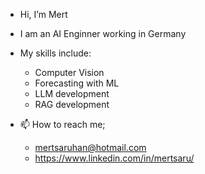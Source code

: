 - Hi, I’m Mert
- I am an AI Enginner working in Germany
- My skills include:
    - Computer Vision
    - Forecasting with ML
    - LLM development
    - RAG development

- 📫 How to reach me;
    - mertsaruhan@hotmail.com
    - https://www.linkedin.com/in/mertsaru/

<!---
mertsaru/mertsaru is a ✨ special ✨ repository because its `README.md` (this file) appears on your GitHub profile.
You can click the Preview link to take a look at your changes.
--->
